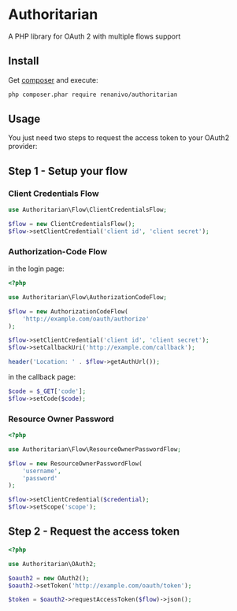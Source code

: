 Authoritarian
=============

A PHP library for OAuth 2 with multiple flows support

Install
-------

Get [composer](http://getcomposer.org/) and execute:

```bash
php composer.phar require renanivo/authoritarian
```

Usage
-----

You just need two steps to request the access token to your OAuth2 provider:

## Step 1 - Setup your flow

### Client Credentials Flow
```php
use Authoritarian\Flow\ClientCredentialsFlow;

$flow = new ClientCredentialsFlow();
$flow->setClientCredential('client id', 'client secret');
```

### Authorization-Code Flow

in the login page:

```php
<?php

use Authoritarian\Flow\AuthorizationCodeFlow;

$flow = new AuthorizationCodeFlow(
    'http://example.com/oauth/authorize'
);

$flow->setClientCredential('client id', 'client secret');
$flow->setCallbackUri('http://example.com/callback');

header('Location: ' . $flow->getAuthUrl());
```

in the callback page:

```php
$code = $_GET['code'];
$flow->setCode($code);
```

### Resource Owner Password
```php
<?php

use Authoritarian\Flow\ResourceOwnerPasswordFlow;

$flow = new ResourceOwnerPasswordFlow(
    'username',
    'password'
);

$flow->setClientCredential($credential);
$flow->setScope('scope');
```

## Step 2 - Request the access token
```php
<?php

use Authoritarian\OAuth2;

$oauth2 = new OAuth2();
$oauth2->setToken('http://example.com/oauth/token');

$token = $oauth2->requestAccessToken($flow)->json();
```
